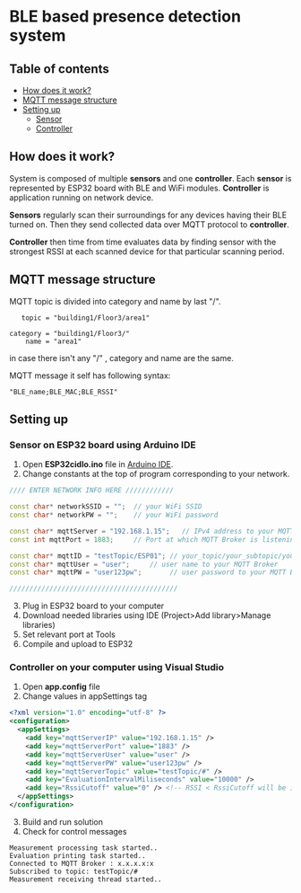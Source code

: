 # BLE based presence detection system 

## Table of contents
- [How does it work?](#how-does-it-work)
- [MQTT message structure](#mqtt-message-structure)
- [Setting up](#setting-up)
  - [Sensor](#sensor-on-esp32-board-using-arduino-ide)
  - [Controller](#controller-on-your-computer-using-visual-studio)

## How does it work?
System is composed of multiple **sensors** and one **controller**. Each **sensor** is represented by ESP32 board with BLE and WiFi modules. **Controller** is application running on network device.

**Sensors** regularly scan their surroundings for any devices having their BLE turned on. Then they send collected data over MQTT protocol to **controller**.

**Controller** then time from time evaluates data by finding sensor with the strongest RSSI at each scanned device for that particular scanning period. 

## MQTT message structure
MQTT topic is divided into category and name by last "/".
```example
   topic = "building1/Floor3/area1"

category = "building1/Floor3/"
    name = "area1"
```
in case there isn't any "/" , category and name are the same.

MQTT message it self has following syntax:
```string
"BLE_name;BLE_MAC;BLE_RSSI"
```


## Setting up
### Sensor on ESP32 board using Arduino IDE
 1) Open **ESP32cidlo.ino** file in [Arduino IDE](https://www.arduino.cc/en/Main/Software).
 2) Change constants at the top of program corresponding to your network.

```C++
//// ENTER NETWORK INFO HERE ////////////

const char* networkSSID = "";  // your WiFi SSID
const char* networkPW = "";    // your WiFi password

const char* mqttServer = "192.168.1.15";   // IPv4 address to your MQTT Broker
const int mqttPort = 1883;     // Port at which MQTT Broker is listening (1883 is standard for MQTT protocol)

const char* mqttID = "testTopic/ESP01"; // your_topic/your_subtopic/your_sensor_ID (subtopics are not required)
const char* mqttUser = "user";     // user name to your MQTT Broker
const char* mqttPW = "user123pw";       // user password to your MQTT Broker

//////////////////////////////////////////
```
 3) Plug in ESP32 board to your computer
 4) Download needed libraries using IDE (Project>Add library>Manage libraries) 
 5) Set relevant port at Tools
 6) Compile and upload to ESP32

 ### Controller on your computer using Visual Studio
  1) Open **app.config** file
  2) Change values in appSettings tag
  ```xml
  <?xml version="1.0" encoding="utf-8" ?>
  <configuration>
    <appSettings>
      <add key="mqttServerIP" value="192.168.1.15" />
      <add key="mqttServerPort" value="1883" />
      <add key="mqttServerUser" value="user" />
      <add key="mqttServerPW" value="user123pw" />
      <add key="mqttServerTopic" value="testTopic/#" />
      <add key="EvaluationIntervalMiliseconds" value="10000" />
      <add key="RssiCutoff" value="0" /> <!-- RSSI < RssiCutoff will be ignored , value 0 means no Cutoff -->
    </appSettings>
  </configuration>

  ```
  3) Build and run solution
  4) Check for control messages
  ```
Measurement processing task started..
Evaluation printing task started..
Connected to MQTT Broker : x.x.x.x:x
Subscribed to topic: testTopic/#
Measurement receiving thread started..
  ```












